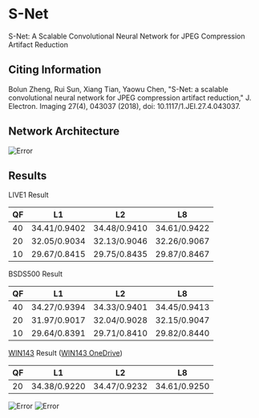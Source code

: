 # S-Net
S-Net: A Scalable Convolutional Neural Network for JPEG Compression Artifact Reduction

## Citing Information
Bolun Zheng, Rui Sun, Xiang Tian, Yaowu Chen, "S-Net: a scalable convolutional neural network for JPEG compression artifact reduction," J. Electron. Imaging 27(4), 043037 (2018), doi: 10.1117/1.JEI.27.4.043037. 

## Network Architecture
![Error](https://github.com/zhenngbolun/S-Net/blob/master/network.jpg)

## Results
LIVE1 Result

QF | L1 | L2 | L8 |            
----- |:-------------:|:-------------:|:-------------:|
 40    | 34.41/0.9402  | 34.48/0.9410  | 34.61/0.9422  
 20    | 32.05/0.9034  | 32.13/0.9046  | 32.26/0.9067  
 10    | 29.67/0.8415  | 29.75/0.8435  | 29.87/0.8467  

BSDS500 Result

QF     | L1            | L2            | L8            
:----- |:-------------:|:-------------:|:-------------:|
 40    | 34.27/0.9394  | 34.33/0.9401  | 34.45/0.9413 | 
| 20    | 31.97/0.9017  | 32.04/0.9028  | 32.15/0.9047 | 
| 10    | 29.64/0.8391  | 29.71/0.8410  | 29.82/0.8440 | 

[WIN143](https://pan.baidu.com/s/1L3pU708Lr0l84Aj9zBmQLQ) Result ([WIN143 OneDrive](https://1drv.ms/u/s!ArU0YIIFiFuHiR-XYIzEC6XijI_r))

|QF     | L1            | L2            | L8 |           
|:----- |:-------------:|:-------------:|:-------------:|
| 20    | 34.38/0.9220  | 34.47/0.9232  | 34.61/0.9250 |  

![Error](https://github.com/zhenngbolun/S-Net/blob/master/result1.jpg)
![Error](https://github.com/zhenngbolun/S-Net/blob/master/result2.jpg)


